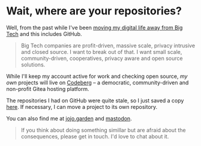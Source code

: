 # Wait, where are your repositories?
Well, from the past while I've been [moving my digital life away from Big Tech](https://jojo.garden/notes/moving-away-from-big-tech/) and this includes GitHub.

> Big Tech companies are profit-driven, massive scale, privacy intrusive and closed source. I want to break out of that. I want small scale, community-driven, cooperatives, privacy aware and open source solutions.

While I'll keep my account active for work and checking open source, _my own_ projects will live on [Codeberg](https://codeberg.org/jonatabaldin) – a democratic, community-driven and non-profit Gitea hosting platform.

The repositories I had on GitHub were quite stale, so I just saved a copy [here](https://codeberg.org/jonatasbaldin/old-code/). If necessary, I can move a project to its own repository.

You can also find me at [jojo.garden](https://jojo.garden) and [mastodon](https://indieweb.social/web/@jonatasbaldin).

> If you think about doing something simillar but are afraid about the consequences, please get in touch. I'd love to chat about it.
